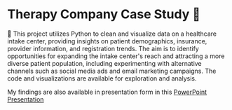 # Therapy Company Case Study :office:

🔵 This project utilizes Python to clean and visualize data on a healthcare intake center, providing insights on patient demographics, insurance, provider information, and registration trends. The aim is to identify opportunities for expanding the intake center's reach and attracting a more diverse patient population, including experimenting with alternative channels such as social media ads and email marketing campaigns. The code and visualizations are available for exploration and analysis.

My findings are also available in presentation form in this [PowerPoint Presentation](https://docs.google.com/presentation/d/1X_RWy5c6pSrJ_LLrkuQOSMfQEUxZm19uQUsnwpz8iAU/edit#slide=id.p1)

